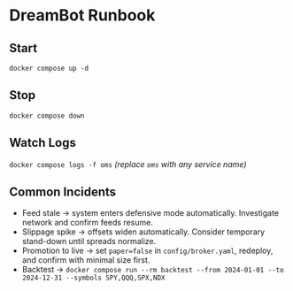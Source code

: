 # DreamBot Runbook

## Start
`docker compose up -d`

## Stop
`docker compose down`

## Watch Logs
`docker compose logs -f oms` *(replace `oms` with any service name)*

## Common Incidents
- Feed stale → system enters defensive mode automatically. Investigate network and confirm feeds resume.
- Slippage spike → offsets widen automatically. Consider temporary stand-down until spreads normalize.
- Promotion to live → set `paper=false` in `config/broker.yaml`, redeploy, and confirm with minimal size first.
- Backtest → `docker compose run --rm backtest --from 2024-01-01 --to 2024-12-31 --symbols SPY,QQQ,SPX,NDX`
